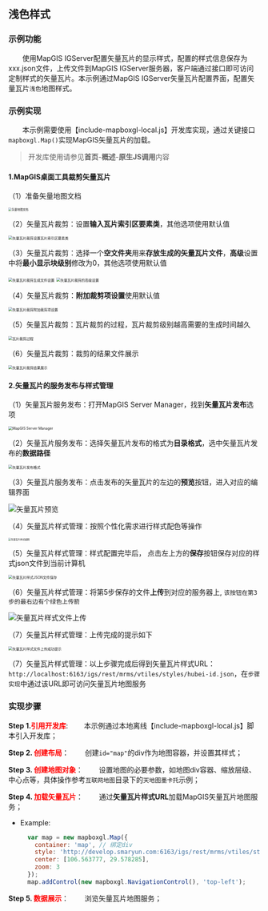 ## 浅色样式

### 示例功能

&ensp;&ensp;&ensp;&ensp;使用MapGIS IGServer配置矢量瓦片的显示样式，配置的样式信息保存为xxx.json文件，上传文件到MapGIS IGServer服务器，客户端通过接口即可访问定制样式的矢量瓦片。本示例通过MapGIS IGServer矢量瓦片配置界面，配置矢量瓦片`浅色`地图样式。

### 示例实现

&ensp;&ensp;&ensp;&ensp;本示例需要使用【include-mapboxgl-local.js】开发库实现，通过关键接口`mapboxgl.Map()`实现MapGIS矢量瓦片的加载。

> 开发库使用请参见**首页**-**概述**-**原生JS调用**内容

#### 1.MapGIS桌面工具裁剪矢量瓦片

（1）准备矢量地图文档

<img src="../static/demo/mapboxgl/markdown/client-view/vectortile/document.png" alt="矢量地图文档" style="zoom: 40%;" />

（2）矢量瓦片裁剪：设置**输入瓦片索引区要素类**，其他选项使用默认值

<img src="../static/demo/mapboxgl/markdown/client-view/vectortile/index.png" alt="矢量瓦片裁剪设置瓦片索引区要素类" style="zoom: 50%;" />

（3）矢量瓦片裁剪：选择一个**空文件夹**用来**存放生成的矢量瓦片文件**，**高级**设置中将**最小显示块级别**修改为0，其他选项使用默认值

<img src="../static/demo/mapboxgl/markdown/client-view/vectortile/generate_file.png" alt="矢量瓦片裁剪生成文件设置" style="zoom: 50%;" />

<img src="../static/demo/mapboxgl/markdown/client-view/vectortile/generate_advance.png" alt="矢量瓦片裁剪的高级设置" style="zoom:50%;" />

（4）矢量瓦片裁剪：**附加裁剪项设置**使用默认值

<img src="../static/demo/mapboxgl/markdown/client-view/vectortile/other_set.png" alt="矢量瓦片裁剪附加裁剪项设置" style="zoom:50%;" />

（5）矢量瓦片裁剪：瓦片裁剪的过程，瓦片裁剪级别越高需要的生成时间越久

<img src="../static/demo/mapboxgl/markdown/client-view/vectortile/generate_process.png" alt="瓦片裁剪过程" style="zoom: 50%;" />

（6）矢量瓦片裁剪：裁剪的结果文件展示

<img src="../static/demo/mapboxgl/markdown/client-view/vectortile/result.png" alt="矢量瓦片裁剪结果展示" style="zoom:50%;" />

#### 2.矢量瓦片的服务发布与样式管理

（1）矢量瓦片服务发布：打开MapGIS Server Manager，找到**矢量瓦片发布**选项

<img src="../static/demo/mapboxgl/markdown/client-view/vectortile/server_manager.png" alt="MapGIS Server Manager" style="zoom: 50%;" />

（2）矢量瓦片服务发布：选择矢量瓦片发布的格式为**目录格式**，选中矢量瓦片发布的**数据路径**

<img src="../static/demo/mapboxgl/markdown/client-view/vectortile/publish_format.png" alt="矢量瓦片发布格式" style="zoom:50%;" />

（3）矢量瓦片服务发布：点击发布的矢量瓦片的左边的**预览**按钮，进入对应的编辑界面

![矢量瓦片预览](../static/demo/mapboxgl/markdown/client-view/vectortile/publish_preview.png)

（4）矢量瓦片样式管理：按照个性化需求进行样式配色等操作

<img src="../static/demo/mapboxgl/markdown/client-view/vectortile/style_edit.png" alt="矢量瓦片样式编辑" style="zoom: 33%;" />

（5）矢量瓦片样式管理：样式配置完毕后， 点击左上方的**保存**按钮保存对应的样式json文件到当前计算机

<img src="../static/demo/mapboxgl/markdown/client-view/vectortile/style_save.png" alt="矢量瓦片样式JSON文件保存" style="zoom:50%;" />

（6）矢量瓦片样式管理：将第5步保存的文件**上传**到对应的服务器上, `该按钮在第3步的最右边有个绿色上传箭`

![矢量瓦片样式文件上传](../static/demo/mapboxgl/markdown/client-view/vectortile/upload.png)

（7）矢量瓦片样式管理：上传完成的提示如下

<img src="../static/demo/mapboxgl/markdown/client-view/vectortile/upload_success.png" alt="矢量瓦片样式文件上传成功提示" style="zoom: 50%;" />

（7）矢量瓦片样式管理：以上步骤完成后得到矢量瓦片样式URL：`http://localhost:6163/igs/rest/mrms/vtiles/styles/hubei-id.json`，在`步骤实现`中通过该URL即可访问矢量瓦片地图服务

### 实现步骤

**Step 1.<font color=red>引用开发库</font>**:
&ensp;&ensp;&ensp;&ensp;本示例通过本地离线【include-mapboxgl-local.js】脚本引入开发库；

**Step 2. <font color=red>创建布局</font>**：
 &ensp;&ensp;&ensp;&ensp;创建`id="map"`的div作为地图容器，并设置其样式；

**Step 3. <font color=red>创建地图对象</font>**：
 &ensp;&ensp;&ensp;&ensp;设置地图的必要参数，如地图div容器、缩放层级、中心点等，具体操作参考`互联网地图`目录下的`天地图墨卡托`示例；

**Step 4. <font color=red>加载矢量瓦片</font>**：
 &ensp;&ensp;&ensp;&ensp;通过**矢量瓦片样式URL**加载MapGIS矢量瓦片地图服务；

* Example:
  ```javascript
    var map = new mapboxgl.Map({
      container: 'map', // 绑定div
      style: 'http://develop.smaryun.com:6163/igs/rest/mrms/vtiles/styles/黑暗样式.json',
      center: [106.563777, 29.578285],
      zoom: 3
    });
    map.addControl(new mapboxgl.NavigationControl(), 'top-left');
  ```

**Step 5. <font color=red> 数据展示</font>**：
 &ensp;&ensp;&ensp;&ensp;浏览矢量瓦片地图服务；